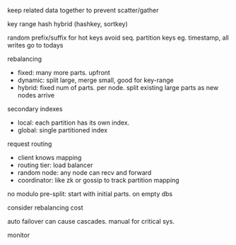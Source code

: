 ---
---
keep related data together to prevent scatter/gather

key range
hash
hybrid (hashkey, sortkey)

random prefix/suffix for hot keys
avoid seq. partition keys
eg. timestamp, all writes go to todays

rebalancing
- fixed: many more parts. upfront
- dynamic: split large, merge small, good for key-range
- hybrid: fixed num of parts. per node. split existing large parts as new nodes arrive

secondary indexes
- local: each partition has its own index. 
- global: single partitioned index

request routing
- client knows mapping
- routing tier: load balancer
- random node: any node can recv and forward
- coordinator: like zk or gossip to track partition mapping


no modulo
pre-split: start with initial parts. on empty dbs

consider rebalancing cost

auto failover can cause cascades. 
manual for critical sys.

monitor
